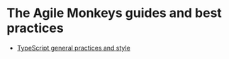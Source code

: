 # The Agile Monkeys guides and best practices

* [TypeScript general practices and style](typescript/README.md)
